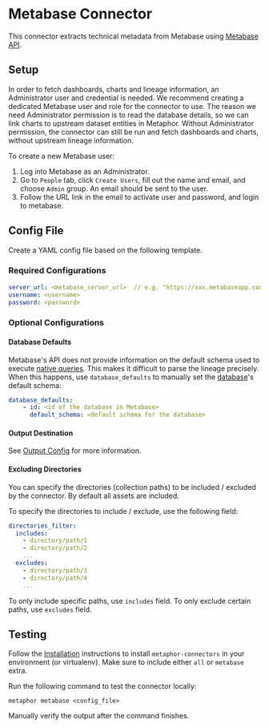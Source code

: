 # Metabase Connector

This connector extracts technical metadata from Metabase using [Metabase API](https://www.metabase.com/learn/administration/metabase-api.html).

## Setup

In order to fetch dashboards, charts and lineage information, an Administrator user and credential is needed. We recommend creating a dedicated Metabase user and role for the connector to use. The reason we need Administrator permission is to read the database details, so we can link charts to upstream dataset entities in Metaphor. Without Administrator permission, the connector can still be run and fetch dashboards and charts, without upstream lineage information.

To create a new Metabase user:
1. Log into Metabase as an Administrator.
2. Go to `People` tab, click `Create Users`, fill out the name and email, and choose `Admin` group. An email should be sent to the user. 
3. Follow the URL link in the email to activate user and password, and login to metabase.

## Config File

Create a YAML config file based on the following template.

### Required Configurations

```yaml
server_url: <metabase_server_url>  // e.g. "https://xxx.metabaseapp.com" for Metabase Cloud
username: <username>
password: <password>
```

### Optional Configurations

#### Database Defaults

Metabase's API does not provide information on the default schema used to execute [native queries](https://www.metabase.com/glossary/native_query). This makes it difficult to parse the lineage precisely. When this happens, use `database_defaults` to manually set the [database](https://www.metabase.com/docs/latest/databases/start)'s default schema:

```yaml
database_defaults:
    - id: <id of the database in Metabase>
      default_schema: <default schema for the database>
```

#### Output Destination

See [Output Config](../common/docs/output.md) for more information.

#### Excluding Directories

You can specify the directories (collection paths) to be included / excluded by the connector. By default all assets are included.

To specify the directories to include / exclude, use the following field:

```yaml
directories_filter:
  includes:
    - directory/path/1
    - directory/path/2
    ...
  excludes:
    - directory/path/3
    - directory/path/4
    ...
```

To only include specific paths, use `includes` field. To only exclude certain paths, use `excludes` field.


## Testing

Follow the [Installation](../../README.md) instructions to install `metaphor-connectors` in your environment (or virtualenv). Make sure to include either `all` or `metabase` extra.

Run the following command to test the connector locally:

```shell
metaphor metabase <config_file>
```

Manually verify the output after the command finishes.
